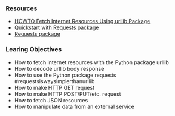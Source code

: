 ### Resources

-   <a href="https://docs.python.org/3/howto/urllib2.html">HOWTO Fetch Internet Resources Using urllib Package</a>
-   <a href="https://requests.readthedocs.io/en/latest/">Quickstart with Requests package</a>
-   <a href="https://pypi.org/project/requests/">Requests package</a>

### Learing Objectives

-   How to fetch internet resources with the Python package urllib
-   How to decode urllib body response
-   How to use the Python package requests #requestsiswaysimplerthanurllib
-   How to make HTTP GET request
-   How to make HTTP POST/PUT/etc. request
-   How to fetch JSON resources
-   How to manipulate data from an external service
